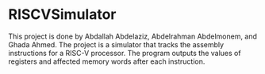 # RISCVSimulator
This project is done by Abdallah Abdelaziz, Abdelrahman Abdelmonem, and Ghada Ahmed. The project is a simulator that tracks the assembly instructions for a RISC-V processor. The program outputs the values of registers and affected memory words after each instruction.

